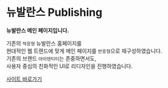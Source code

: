 # 뉴발란스  Publishing

**뉴발란스 메인 페이지입니다.** 

기존의 `적응형` 뉴발란스 홈페이지를<br>
현대적인 웹 트렌드에 맞게 메인 페이지를 `반응형`으로 재구성하였습니다.<br>
기존의 브랜드 `아이덴티티`는 존중하면서도,<br>
사용자 중심의 친화적인 UI로 리디자인을 진행하였습니다.<br>

<a href='https://incamel.github.io/newbalance/'>사이트 바로가기</a> 
